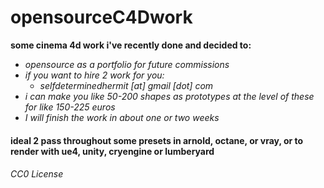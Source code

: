 # opensourceC4Dwork

**some cinema 4d work i've recently done and decided to:**
- _*opensource as a portfolio for future commissions*_
- _*if you want to hire 2 work for you:*_
  - _*selfdeterminedhermit [at] gmail [dot] com*_
- _*i can make you like 50-200 shapes as prototypes at the level of these for like 150-225 euros*_
- _*I will finish the work in about one or two weeks*_

#### ideal 2 pass throughout some presets in arnold, octane, or vray, or to render with ue4, unity, cryengine or lumberyard

###### CC0 License
